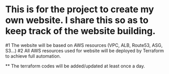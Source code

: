 
# This is for the project to create my own website. I share this so as to keep track of the website building.

#1 The website will be based on AWS resources (VPC, ALB, Route53, ASG, S3...)
#2 All AWS resources used for website will be deployed by Terraform to achieve full automation.

** The terraform codes will be added/updated at least once a day. 


